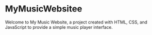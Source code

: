 # MyMusicWebsitee
Welcome to My Music Website, a project created with HTML, CSS, and JavaScript to provide a simple music player interface.
